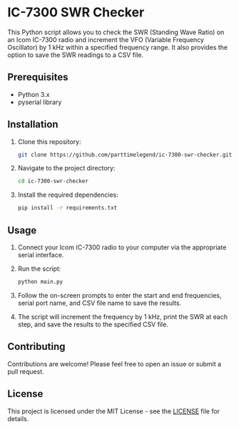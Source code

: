 # IC-7300 SWR Checker

This Python script allows you to check the SWR (Standing Wave Ratio) on an Icom IC-7300 radio and increment the VFO (Variable Frequency Oscillator) by 1 kHz within a specified frequency range. It also provides the option to save the SWR readings to a CSV file.

## Prerequisites

- Python 3.x
- pyserial library

## Installation

1. Clone this repository:

    ```bash
    git clone https://github.com/parttimelegend/ic-7300-swr-checker.git
    ```

2. Navigate to the project directory:

    ```bash
    cd ic-7300-swr-checker
    ```

3. Install the required dependencies:

    ```bash
    pip install -r requirements.txt
    ```

## Usage

1. Connect your Icom IC-7300 radio to your computer via the appropriate serial interface.

2. Run the script:

    ```bash
    python main.py
    ```

3. Follow the on-screen prompts to enter the start and end frequencies, serial port name, and CSV file name to save the results.

4. The script will increment the frequency by 1 kHz, print the SWR at each step, and save the results to the specified CSV file.

## Contributing

Contributions are welcome! Please feel free to open an issue or submit a pull request.

## License

This project is licensed under the MIT License - see the [LICENSE](LICENSE) file for details.
